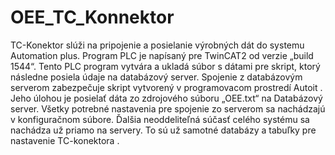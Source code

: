 # OEE_TC_Konnektor

TC-Konektor  slúži na pripojenie a posielanie výrobných dát do systemu Automation plus. Program PLC je napísaný pre TwinCAT2 od verzie „build 1544“. Tento PLC program vytvára a ukladá  súbor  s dátami pre skript, ktorý následne posiela údaje na databázový server.  Spojenie z databázovým serverom zabezpečuje skript vytvorený v programovacom prostredí Autoit . Jeho úlohou je posielať dáta zo zdrojového súboru „OEE.txt“ na Databázový server. Všetky potrebné nastavenia pre spojenie zo serverom sa nachádzajú v konfiguračnom súbore. Ďalšia neoddeliteľná súčasť celého systému sa nachádza už priamo na servery. To sú už samotné databázy a tabuľky pre nastavenie TC-konektora . 

